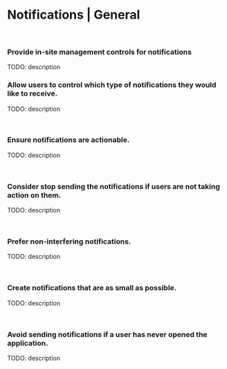 # Notifications | General
<br>

### Provide in-site management controls for notifications

TODO: description
<br>


### Allow users to control which type of notifications they would like to receive.

TODO: description

<br>


### Ensure notifications are actionable.

TODO: description

<br>


### Consider stop sending the notifications if users are not taking action on them.

TODO: description

<br>


### Prefer non-interfering notifications.

TODO: description

<br>


### Create notifications that are as small as possible.

TODO: description

<br>


### Avoid sending notifications if a user has never opened the application.

TODO: description

<br>



